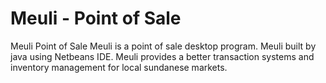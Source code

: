 # Meuli - Point of Sale
Meuli Point of Sale
Meuli is a point of sale desktop program. Meuli built by java using Netbeans IDE. Meuli provides a better transaction systems and inventory management for local sundanese markets.
